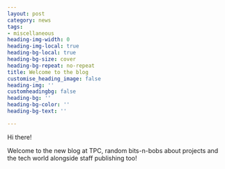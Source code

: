 ```yaml
---
layout: post
category: news
tags:
- miscellaneous
heading-img-width: 0
heading-img-local: true
heading-bg-local: true
heading-bg-size: cover
heading-bg-repeat: no-repeat
title: Welcome to the blog
customise_heading_image: false
heading-img: ''
customheadingbg: false
heading-bg: ''
heading-bg-color: ''
heading-bg-text: ''

---
```

Hi there!

Welcome to the new blog at TPC, random bits-n-bobs about projects and the tech world alongside staff publishing too!
